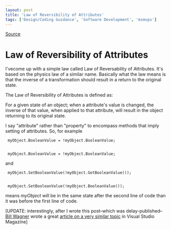 ```yaml
---
layout: post
title: 'Law of Reversibility of Attributes'
tags: ['Design/Coding Guidance', 'Software Development', 'msmvps']
---
```

[Source](http://blogs.msmvps.com/peterritchie/2008/08/13/law-of-reversibility-of-attributes/ "Permalink to Law of Reversibility of Attributes")

# Law of Reversibility of Attributes

I'vecome up with a simple law called Law of Reversability of Attributes. It's based on the physics law of a similar name. Basically what the law means is that the inverse of a transformation should result in a return to the original state.

The Law of Reversibility of Attributes is defined as:

For a given state of an object; when a attribute's value is changed, the inverse of that value, when applied to that attribute, will result in the object returning to its original state.

I say "attribute" rather than "property" to encompass methods that imply setting of attributes. So, for example
    
    
     myObject.BooleanValue = !myObject.BooleanValue;
    
    
     myObject.BooleanValue = !myObject.BooleanValue;

and
    
    
     myObject.SetBooleanValue(!myObject.GetBooleanValue());
    
    
     myObject.SetBooleanValue(!myObject.BooleanValue());

means _myObject_ will be in the same state after the second line of code than it was before the first line of code.

[UPDATE: interestingly, after I wrote this post–which was delay-published–[Bill Wagner][1] wrote a great [article on a very similar topic][2] in Visual Studio Magazine]

[1]: http://srtsolutions.com/blogs/billwagner/default.aspx
[2]: http://visualstudiomagazine.com/columns/article.aspx?editorialsid=2719


